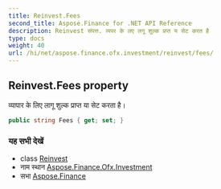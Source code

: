 ```yaml
---
title: Reinvest.Fees
second_title: Aspose.Finance for .NET API Reference
description: Reinvest संपत्त. व्यपर के लए लगू शुल्क प्रप्त य सेट करत है
type: docs
weight: 40
url: /hi/net/aspose.finance.ofx.investment/reinvest/fees/
---
```

## Reinvest.Fees property

व्यापार के लिए लागू शुल्क प्राप्त या सेट करता है।

```csharp
public string Fees { get; set; }
```

### यह सभी देखें

* class [Reinvest](../)
* नाम स्थान [Aspose.Finance.Ofx.Investment](../../reinvest/)
* सभा [Aspose.Finance](../../../)


